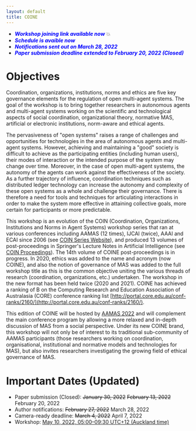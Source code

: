 ```yaml
---
layout: default
title: COINE
---
```


* __*<span style="color:blue">Workshop joining link available now </span>*__ 💥
* __*<span style="color:blue">Schedule is avaible now </span>*__ 
* __*<span style="color:blue">Notifications sent out on March 28, 2022 </span>*__ 
* __*<span style="color:blue">Paper submission deadline extended to February 20, 2022 (Closed)</span>*__ 

# Objectives

Coordination, organizations, institutions, norms and ethics are five key governance elements for the regulation of open multi-agent systems. The goal of the workshop is to bring together researchers in autonomous agents and multi-agent systems working on the scientific and technological aspects of social coordination, organizational theory, normative MAS, artificial or electronic institutions, norm-aware and ethical agents.

The pervasiveness of "open systems" raises a range of challenges and opportunities for technologies in the area of autonomous agents and multi-agent systems. However, achieving and maintaining a "good" society is difficult to achieve as the participating entities (including human users), their modes of interaction or the intended purpose of the system may change over time. Moreover, in the case of open multi-agent systems, the autonomy of the agents can work against the effectiveness of the society. As a further trajectory of influence, coordination techniques such as distributed ledger technology can increase the autonomy and complexity of these open systems as a whole and challenge their governance. There is therefore a need for tools and techniques for articulating interactions in order to make the system more effective in attaining collective goals, more certain for participants or more predictable.

This workshop is an evolution of the COIN (Coordination, Organizations, Institutions and Norms in Agent Systems) workshop series that ran at various conferences including AAMAS (12 times), IJCAI (twice), AAAI and ECAI since 2006 (see [COIN Series Website](http://www2.pcs.usp.br/~coin)), and produced 13 volumes of post-proceedings in Springer's Lecture Notes in Artificial Intelligence (see [COIN Proceedings](https://www2.pcs.usp.br/~coin/coin_springer.html)). The 14th volume of COINE post-proceedings is in progress.  In 2020, ethics was added to the name and acronym (now COINE), and also the notion of governance of MAS was added to the full workshop title as this is the common objective uniting the various threads of research (coordination, organizations, etc.) undertaken. The workshop in the new format has been held twice (2020 and 2021). COINE has achieved a ranking of B on the Computing Research and Education Association of Australasia (CORE) conference ranking list [http://portal.core.edu.au/conf-ranks/2160/](http://portal.core.edu.au/conf-ranks/2160/). 

This edition of COINE will be hosted by [AAMAS 2022](https://aamas2022-conference.auckland.ac.nz/) and will complement the main conference program by allowing a more relaxed and in-depth discussion of MAS from a social perspective. Under its new COINE brand, this workshop will not only be of interest to its traditional sub-community of AAMAS participants (those researchers working on coordination, organisational, institutional and normative models and technologies for MAS), but also invites researchers investigating the growing field of ethical governance of MAS.


# Important Dates (Updated)
- Paper submission (Closed): ~~January 30, 2022~~ ~~February 13, 2022~~ February 20, 2022
- Author notifications: ~~February 27, 2022~~ March 28, 2022
- Camera-ready deadline: ~~March 4, 2022~~ April 7, 2022
- Workshop: [May 10, 2022, 05:00&ndash;09:30 UTC+12 (Auckland time)](https://www.timeanddate.com/worldclock/converter.html?iso=20220509T170000&p1=22&p2=195&p3=136&p4=233&p5=179)
